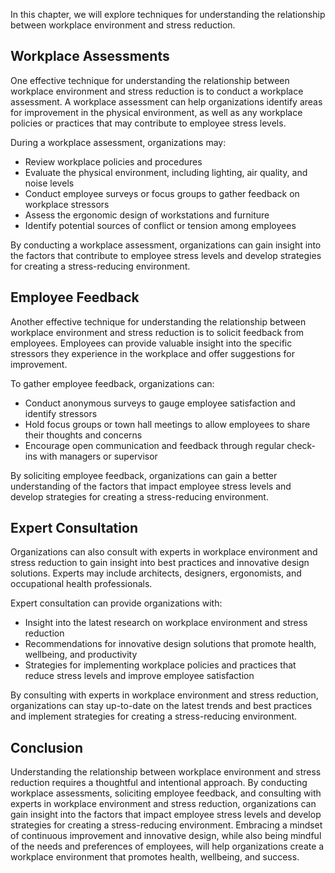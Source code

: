 
In this chapter, we will explore techniques for understanding the relationship between workplace environment and stress reduction.

Workplace Assessments
---------------------

One effective technique for understanding the relationship between workplace environment and stress reduction is to conduct a workplace assessment. A workplace assessment can help organizations identify areas for improvement in the physical environment, as well as any workplace policies or practices that may contribute to employee stress levels.

During a workplace assessment, organizations may:

* Review workplace policies and procedures
* Evaluate the physical environment, including lighting, air quality, and noise levels
* Conduct employee surveys or focus groups to gather feedback on workplace stressors
* Assess the ergonomic design of workstations and furniture
* Identify potential sources of conflict or tension among employees

By conducting a workplace assessment, organizations can gain insight into the factors that contribute to employee stress levels and develop strategies for creating a stress-reducing environment.

Employee Feedback
-----------------

Another effective technique for understanding the relationship between workplace environment and stress reduction is to solicit feedback from employees. Employees can provide valuable insight into the specific stressors they experience in the workplace and offer suggestions for improvement.

To gather employee feedback, organizations can:

* Conduct anonymous surveys to gauge employee satisfaction and identify stressors
* Hold focus groups or town hall meetings to allow employees to share their thoughts and concerns
* Encourage open communication and feedback through regular check-ins with managers or supervisor

By soliciting employee feedback, organizations can gain a better understanding of the factors that impact employee stress levels and develop strategies for creating a stress-reducing environment.

Expert Consultation
-------------------

Organizations can also consult with experts in workplace environment and stress reduction to gain insight into best practices and innovative design solutions. Experts may include architects, designers, ergonomists, and occupational health professionals.

Expert consultation can provide organizations with:

* Insight into the latest research on workplace environment and stress reduction
* Recommendations for innovative design solutions that promote health, wellbeing, and productivity
* Strategies for implementing workplace policies and practices that reduce stress levels and improve employee satisfaction

By consulting with experts in workplace environment and stress reduction, organizations can stay up-to-date on the latest trends and best practices and implement strategies for creating a stress-reducing environment.

Conclusion
----------

Understanding the relationship between workplace environment and stress reduction requires a thoughtful and intentional approach. By conducting workplace assessments, soliciting employee feedback, and consulting with experts in workplace environment and stress reduction, organizations can gain insight into the factors that impact employee stress levels and develop strategies for creating a stress-reducing environment. Embracing a mindset of continuous improvement and innovative design, while also being mindful of the needs and preferences of employees, will help organizations create a workplace environment that promotes health, wellbeing, and success.
